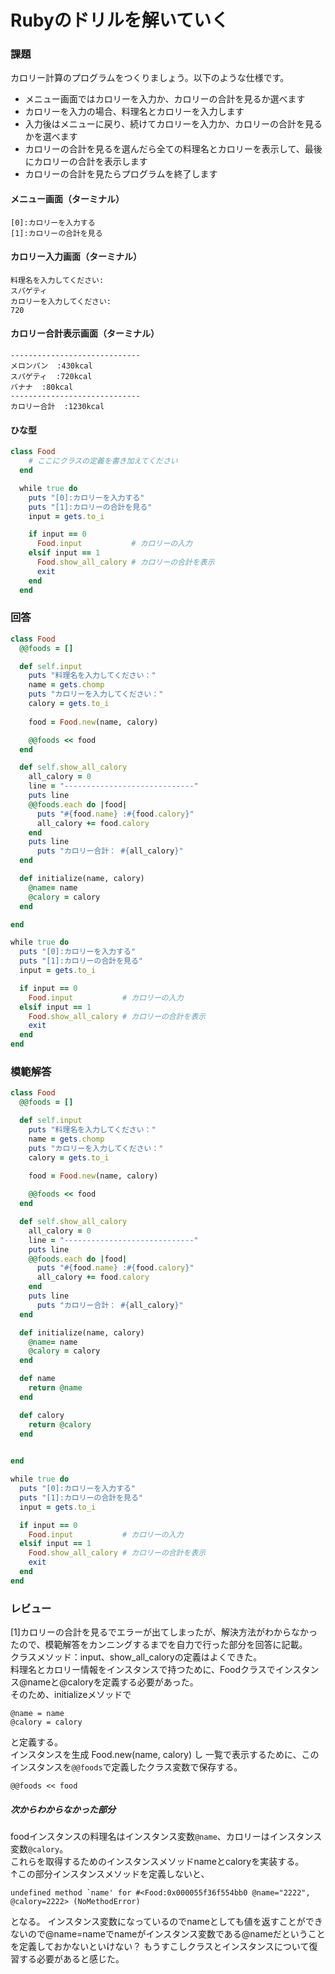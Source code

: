 # Rubyのドリルを解いていく
### 課題
カロリー計算のプログラムをつくりましょう。以下のような仕様です。

- メニュー画面ではカロリーを入力か、カロリーの合計を見るか選べます
- カロリーを入力の場合、料理名とカロリーを入力します
- 入力後はメニューに戻り、続けてカロリーを入力か、カロリーの合計を見るかを選べます
- カロリーの合計を見るを選んだら全ての料理名とカロリーを表示して、最後にカロリーの合計を表示します
- カロリーの合計を見たらプログラムを終了します
#### メニュー画面（ターミナル）
```
[0]:カロリーを入力する
[1]:カロリーの合計を見る
```
#### カロリー入力画面（ターミナル）
```
料理名を入力してください:
スパゲティ
カロリーを入力してください:
720
```
#### カロリー合計表示画面（ターミナル）
```
-----------------------------
メロンパン  :430kcal
スパゲティ  :720kcal
バナナ  :80kcal
-----------------------------
カロリー合計  :1230kcal
```

#### ひな型
```ruby
class Food
    # ここにクラスの定義を書き加えてください
  end

  while true do
    puts "[0]:カロリーを入力する"
    puts "[1]:カロリーの合計を見る"
    input = gets.to_i

    if input == 0
      Food.input           # カロリーの入力
    elsif input == 1
      Food.show_all_calory # カロリーの合計を表示
      exit
    end
  end
```

### 回答
```ruby
class Food
  @@foods = []

  def self.input
    puts "料理名を入力してください："
    name = gets.chomp
    puts "カロリーを入力してください："
    calory = gets.to_i
    
    food = Food.new(name, calory)

    @@foods << food
  end

  def self.show_all_calory
    all_calory = 0
    line = "-----------------------------"
    puts line
    @@foods.each do |food|
      puts "#{food.name} :#{food.calory}"
      all_calory += food.calory
    end
    puts line
      puts "カロリー合計： #{all_calory}"
  end

  def initialize(name, calory)
    @name= name
    @calory = calory
  end

end

while true do
  puts "[0]:カロリーを入力する"
  puts "[1]:カロリーの合計を見る"
  input = gets.to_i

  if input == 0
    Food.input           # カロリーの入力
  elsif input == 1
    Food.show_all_calory # カロリーの合計を表示
    exit
  end
end
```

### 模範解答
```ruby
class Food
  @@foods = []

  def self.input
    puts "料理名を入力してください："
    name = gets.chomp
    puts "カロリーを入力してください："
    calory = gets.to_i
    
    food = Food.new(name, calory)

    @@foods << food
  end

  def self.show_all_calory
    all_calory = 0
    line = "-----------------------------"
    puts line
    @@foods.each do |food|
      puts "#{food.name} :#{food.calory}"
      all_calory += food.calory
    end
    puts line
      puts "カロリー合計： #{all_calory}"
  end

  def initialize(name, calory)
    @name= name
    @calory = calory
  end

  def name
    return @name
  end

  def calory
    return @calory
  end
  

end

while true do
  puts "[0]:カロリーを入力する"
  puts "[1]:カロリーの合計を見る"
  input = gets.to_i

  if input == 0
    Food.input           # カロリーの入力
  elsif input == 1
    Food.show_all_calory # カロリーの合計を表示
    exit
  end
end
```

### レビュー
[1]カロリーの合計を見るでエラーが出てしまったが、解決方法がわからなかったので、模範解答をカンニングするまでを自力で行った部分を回答に記載。<br>
クラスメソッド：input、show_all_caloryの定義はよくできた。<br>
料理名とカロリー情報をインスタンスで持つために、Foodクラスでインスタンス@nameと@caloryを定義する必要があった。<br>
そのため、initializeメソッドで
```
@name = name
@calory = calory
```
と定義する。<br>
インスタンスを生成 Food.new(name, calory) し
一覧で表示するために、このインスタンスを```@@foods```で定義したクラス変数で保存する。
```
@@foods << food
```
##### 次からわからなかった部分
foodインスタンスの料理名はインスタンス変数```@name```、カロリーはインスタンス変数```@calory```。<br>
これらを取得するためのインスタンスメソッドnameとcaloryを実装する。<br>
↑この部分インスタンスメソッドを定義しないと、<br>
```
undefined method `name' for #<Food:0x000055f36f554bb0 @name="2222", @calory=2222> (NoMethodError)
```
となる。
インスタンス変数になっているのでnameとしても値を返すことができないので@name=nameでnameがインスタンス変数である@nameだということを定義しておかないといけない？
もうすこしクラスとインスタンスについて復習する必要があると感じた。



